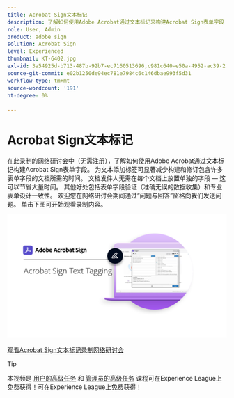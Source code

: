 ```yaml
---
title: Acrobat Sign文本标记
description: 了解如何使用Adobe Acrobat通过文本标记来构建Acrobat Sign表单字段
role: User, Admin
product: adobe sign
solution: Acrobat Sign
level: Experienced
thumbnail: KT-6402.jpg
exl-id: 3a54925d-b713-487b-92b7-ec7160513696,c981c640-e50a-4952-ac39-2f90d6d0cf08
source-git-commit: e02b1250de94ec781e7984c6c146dbae993f5d31
workflow-type: tm+mt
source-wordcount: '191'
ht-degree: 0%

---
```


# Acrobat Sign文本标记

在此录制的网络研讨会中（无需注册），了解如何使用Adobe Acrobat通过文本标记构建Acrobat Sign表单字段。 为文本添加标签可显著减少构建和修订包含许多表单字段的文档所需的时间。 文档发件人无需在每个文档上放置单独的字段 — 这可以节省大量时间。 其他好处包括表单字段验证（准确无误的数据收集）和专业表单设计一致性。 欢迎您在网络研讨会期间通过“问题与回答”窗格向我们发送问题。 单击下图可开始观看录制内容。

[![Watch Session](../assets/Text-Tagging.png)](https://event.on24.com/wcc/r/2338276/415BE4603F60A61A546C0A91528B444F)

[观看Acrobat Sign文本标记录制网络研讨会](https://event.on24.com/wcc/r/2338276/415BE4603F60A61A546C0A91528B444F)

>[!TIP]
>
>本视频是 [用户的高级任务](https://experienceleague.adobe.com/?recommended=Sign-U-1-2020.3) 和 [管理员的高级任务](https://experienceleague.adobe.com/?recommended=Sign-A-1-2020.1) 课程可在Experience League上免费获得！可在Experience League上免费获得！
